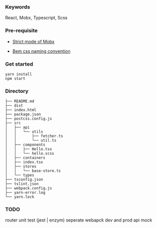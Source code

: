 ### Keywords
React, Mobx, Typescript, Scss

### Pre-requisite

- [Strict mode of Mobx](https://mobx.js.org/refguide/api.html#-enforceactions-boolean)

- [Bem css naming convention](http://getbem.com/naming/)

### Get started

```code
yarn install
npm start
```

### Directory

```
├── README.md
├── dist
├── index.html
├── package.json
├── postcss.config.js
├── src
│   ├── api
│   │   └── utils
│   │       ├── fetcher.ts
│   │       └── util.ts
│   ├── components
│   │   ├── Hello.tsx
│   │   └── hello.scss
│   ├── containers
│   ├── index.tsx
│   ├── stores
│   │   └── base-store.ts
│   └── types
├── tsconfig.json
├── tslint.json
├── webpack.config.js
├── yarn-error.log
└── yarn.lock
```


### TODO
router
unit test (jest | enzym)
seperate webapck dev and prod
api mock